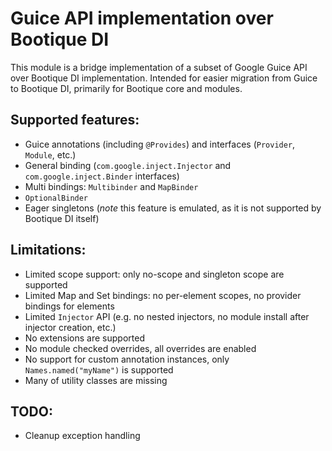 # Guice API implementation over Bootique DI

This module is a bridge implementation of a subset of Google Guice API 
over Bootique DI implementation.
Intended for easier migration from Guice to Bootique DI, primarily for Bootique 
core and modules.

## Supported features:

* Guice annotations (including `@Provides`) and interfaces (`Provider`, `Module`, etc.)
* General binding (`com.google.inject.Injector` and `com.google.inject.Binder` interfaces)
* Multi bindings: `Multibinder` and `MapBinder`
* `OptionalBinder`
* Eager singletons (_note_ this feature is emulated, as it is not supported by Bootique DI itself)

## Limitations:

* Limited scope support: only no-scope and singleton scope are supported
* Limited Map and Set bindings: no per-element scopes, no provider bindings for elements
* Limited `Injector` API (e.g. no nested injectors, no module install after injector creation, etc.)
* No extensions are supported
* No module checked overrides, all overrides are enabled
* No support for custom annotation instances, only `Names.named("myName")` is supported
* Many of utility classes are missing

## TODO:

* Cleanup exception handling 